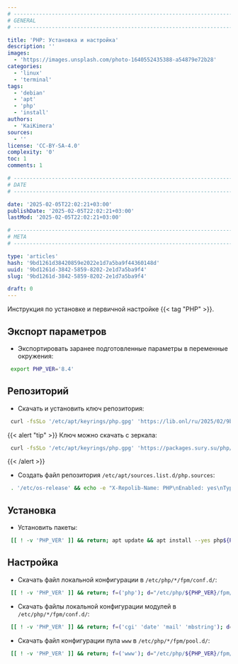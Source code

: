 ```yaml
---
# -------------------------------------------------------------------------------------------------------------------- #
# GENERAL
# -------------------------------------------------------------------------------------------------------------------- #

title: 'PHP: Установка и настройка'
description: ''
images:
  - 'https://images.unsplash.com/photo-1640552435388-a54879e72b28'
categories:
  - 'linux'
  - 'terminal'
tags:
  - 'debian'
  - 'apt'
  - 'php'
  - 'install'
authors:
  - 'KaiKimera'
sources:
  - ''
license: 'CC-BY-SA-4.0'
complexity: '0'
toc: 1
comments: 1

# -------------------------------------------------------------------------------------------------------------------- #
# DATE
# -------------------------------------------------------------------------------------------------------------------- #

date: '2025-02-05T22:02:21+03:00'
publishDate: '2025-02-05T22:02:21+03:00'
lastMod: '2025-02-05T22:02:21+03:00'

# -------------------------------------------------------------------------------------------------------------------- #
# META
# -------------------------------------------------------------------------------------------------------------------- #

type: 'articles'
hash: '9bd1261d38420859e2022e1d7a5ba9f44360148d'
uuid: '9bd1261d-3842-5859-8202-2e1d7a5ba9f4'
slug: '9bd1261d-3842-5859-8202-2e1d7a5ba9f4'

draft: 0
---
```


Инструкция по установке и первичной настройке {{< tag "PHP" >}}.

<!--more-->

## Экспорт параметров

- Экспортировать заранее подготовленные параметры в переменные окружения:

```bash
 export PHP_VER='8.4'
```

## Репозиторий

- Скачать и установить ключ репозитория:

```bash
 curl -fsSLo '/etc/apt/keyrings/php.gpg' 'https://lib.onl/ru/2025/02/9bd1261d-3842-5859-8202-2e1d7a5ba9f4/php.gpg'
```

{{< alert "tip" >}}
Ключ можно скачать с зеркала:

```bash
 curl -fsSLo '/etc/apt/keyrings/php.gpg' 'https://packages.sury.su/php/apt.gpg'
```
{{< /alert >}}

- Создать файл репозитория `/etc/apt/sources.list.d/php.sources`:

```bash
 . '/etc/os-release' && echo -e "X-Repolib-Name: PHP\nEnabled: yes\nTypes: deb\nURIs: https://packages.sury.org/php\n#URIs: https://packages.sury.su/php\nSuites: ${VERSION_CODENAME}\nComponents: main\nArchitectures: $( dpkg --print-architecture )\nSigned-By: /etc/apt/keyrings/php.gpg\n" | tee '/etc/apt/sources.list.d/php.sources' > '/dev/null'
```

## Установка

- Установить пакеты:

```bash
 [[ ! -v 'PHP_VER' ]] && return; apt update && apt install --yes php${PHP_VER} php${PHP_VER}-{fpm,bcmath,bz2,cli,curl,gd,gmp,imagick,imap,intl,ldap,mbstring,memcached,mysql,odbc,opcache,pgsql,redis,uploadprogress,xml,zip,zstd}
```

## Настройка

- Скачать файл локальной конфигурации в `/etc/php/*/fpm/conf.d/`:

```bash
 [[ ! -v 'PHP_VER' ]] && return; f=('php'); d="/etc/php/${PHP_VER}/fpm/conf.d"; p='https://lib.onl/ru/2025/02/9bd1261d-3842-5859-8202-2e1d7a5ba9f4'; for i in "${f[@]}"; do [[ -f "${d}/90-${i}.local.ini" && ! -f "${d}/90-${i}.local.ini.orig" ]] && mv "${d}/90-${i}.local.ini" "${d}/90-${i}.local.ini.orig"; curl -fsSLo "${d}/90-${i}.local.ini" "${p}/${i}.ini"; done
```

- Скачать файлы локальной конфигурации модулей в `/etc/php/*/fpm/conf.d/`:

```bash
 [[ ! -v 'PHP_VER' ]] && return; f=('cgi' 'date' 'mail' 'mbstring'); d="/etc/php/${PHP_VER}/fpm/conf.d"; p='https://lib.onl/ru/2025/02/9bd1261d-3842-5859-8202-2e1d7a5ba9f4'; for i in "${f[@]}"; do [[ -f "${d}/90-${i}.local.ini" && ! -f "${d}/90-${i}.local.ini.orig" ]] && mv "${d}/90-${i}.local.ini" "${d}/90-${i}.local.ini.orig"; curl -fsSLo "${d}/90-${i}.local.ini" "${p}/php.${i}.ini"; done
```

- Скачать файл конфигурации пула `www` в `/etc/php/*/fpm/pool.d/`:

```bash
 [[ ! -v 'PHP_VER' ]] && return; f=('www'); d="/etc/php/${PHP_VER}/fpm/pool.d"; p='https://lib.onl/ru/2025/02/9bd1261d-3842-5859-8202-2e1d7a5ba9f4'; for i in "${f[@]}"; do [[ -f "${d}/${i}.conf" && ! -f "${d}/${i}.conf.orig" ]] && mv "${d}/${i}.conf" "${d}/${i}.conf.orig"; curl -fsSLo "${d}/${i}.conf" "${p}/php.pool.${i}.conf"; done
```
